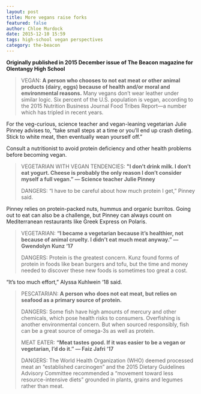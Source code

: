 ```yaml
---
layout: post
title: More vegans raise forks
featured: false
author: Chloe Murdock
date: 2015-12-10 15:59
tags: high-school vegan perspectives
category: the-beacon
---
```

**Originally published in 2015 December issue of The Beacon magazine for Olentangy High School**

> VEGAN: **A person who chooses to not eat meat or other animal products (dairy, eggs) because of health and/or moral and environmental reasons.** Many vegans don’t wear leather under similar logic. Six percent of the U.S. population is vegan, according to the 2015 Nutrition Business Journal Food Tribes Report—a number which has tripled in recent years.

For the veg-curious, science teacher and vegan-leaning vegetarian Julie Pinney advises to, “take small steps at a time or you’ll end up crash dieting. Stick to white meat, then eventually wean yourself off.”

Consult a nutritionist to avoid protein deficiency and other health problems before becoming vegan.

> VEGETARIAN WITH VEGAN TENDENCIES: **"I don’t drink milk. I don’t eat yogurt. Cheese is probably the only reason I don’t consider myself a full vegan.” — Science teacher Julie Pinney**
>
> DANGERS: “I have to be careful about how much protein I get,” Pinney said.

Pinney relies on protein-packed nuts, hummus and organic burritos. Going out to eat can also be a challenge, but Pinney can always count on Mediterranean restaurants like Greek Express on Polaris.

> VEGETARIAN: **“I became a vegetarian because it’s healthier, not because of animal cruelty. I didn’t eat much meat anyway.” — Gwendolyn Kunz ‘17**
>
> DANGERS: Protein is the greatest concern. Kunz found forms of protein in foods like bean burgers and tofu, but the time and money needed to discover these new foods is sometimes too great a cost.

“It’s too much effort,” Alyssa Kuhlwein ‘18 said.

> PESCATARIAN: **A person who does not eat meat, but relies on seafood as a primary source of protein.**
>
> DANGERS: Some fish have high amounts of mercury and other chemicals, which pose health risks to consumers. Overfishing is another environmental concern. But when sourced responsibly, fish can be a great source of omega-3s as well as protein.
>
> MEAT EATER: **“Meat tastes good. If it was easier to be a vegan or vegetarian, I’d do it.” — Faiz Jafri ‘17**
>
> DANGERS: The World Health Organization (WHO) deemed processed meat an “established carcinogen” and the 2015 Dietary Guidelines Advisory Committee recommended a “movement toward less resource-intensive diets” grounded in plants, grains and legumes rather than meat.